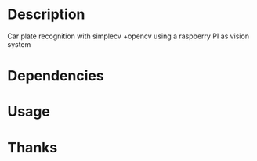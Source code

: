 
# Description

Car plate recognition with simplecv +opencv using a raspberry PI as vision system

# Dependencies

# Usage

# Thanks
